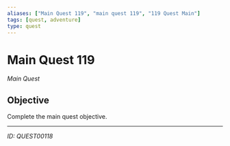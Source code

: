```yaml
---
aliases: ["Main Quest 119", "main quest 119", "119 Quest Main"]
tags: [quest, adventure]
type: quest
---
```


# Main Quest 119

*Main Quest*

## Objective
Complete the main quest objective.

---
*ID: QUEST00118*